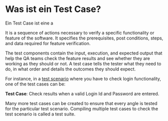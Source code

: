 # Was ist ein Test Case?
Ein Test Case ist eine a

It is a sequence of actions necessary to verify a specific functionality or feature of the software. It specifies the prerequisites, post conditions, steps, and data required for feature verification.

The test components contain the input, execution, and expected output that help the QA teams check the feature results and see whether they are working as they should or not. A test case tells the tester what they need to do, in what order and details the outcomes they should expect.

For instance, in a [test scenario](https://www.browserstack.com/guide/how-to-create-test-scenarios "How to create Test Scenarios with Examples") where you have to check login functionality, one of the test cases can be:

**Test Case**: Check results when a valid Login Id and Password are entered.

Many more test cases can be created to ensure that every angle is tested for the particular test scenario. Compiling multiple test cases to check the test scenario is called a test suite.